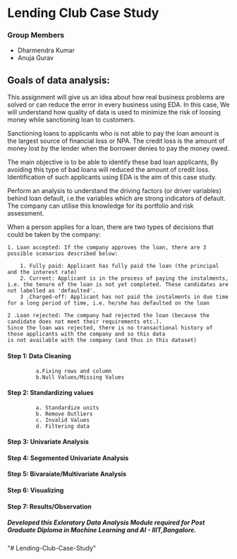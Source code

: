 # Lending Club Case Study

### Group Members
- Dharmendra Kumar
- Anuja Gurav

## Goals of data analysis:  

This assignment will give us an idea about how real business problems are solved or can 
reduce the error in every business using EDA. In this case, 
We will understand how quality of data is used to minimize the risk of 
loosing money while sanctioning loan to customers.

Sanctioning loans to applicants who is not able to pay the loan amount is the largest 
source of financial loss or NPA. The credit loss is the amount of money lost by the lender 
when the borrower denies to pay the money owed.  

The main objective is to be able to identify these bad loan applicants, 
By avoiding this type of bad loans will reduced the amount of credit loss. 
Identification of such applicants using EDA is the aim of this case study.   

Perform an analysis to understand the driving factors (or driver variables)
behind loan default, i.e.the variables which are strong indicators of default.  
The company can utilise this knowledge for its portfolio and risk assessment. 

When a person applies for a loan, there are two types of decisions that could be taken by the company:

    1. Loan accepted: If the company approves the loan, there are 3 possible scenarios described below:

        1. Fully paid: Applicant has fully paid the loan (the principal and the interest rate)
        2. Current: Applicant is in the process of paying the instalments, i.e. the tenure of the loan is not yet completed. These candidates are not labelled as 'defaulted'.
        3 .Charged-off: Applicant has not paid the instalments in due time for a long period of time, i.e. he/she has defaulted on the loan 
        
    2 .Loan rejected: The company had rejected the loan (because the candidate does not meet their requirements etc.). 
    Since the loan was rejected, there is no transactional history of those applicants with the company and so this data 
    is not available with the company (and thus in this dataset)



#### Step 1: Data Cleaning
             a.Fixing rows and column
             b.Null Values/Missing Values
#### Step 2: Standardizing values
             a. Standardize units
             b. Remove Outliers
             c. Invalid Values
             d. Filtering data
#### Step 3: Univariate Analysis
#### Step 4: Segemented Univariate Analysis
#### Step 5: Bivaraiate/Multivariate Analysis
#### Step 6: Visualizing
#### Step 7: Results/Observation





##### Developed this Exloratory Data Analysis Module required for Post Graduate Diploma in Machine Learning and AI - IIIT,Bangalore.
"# Lending-Club-Case-Study" 
